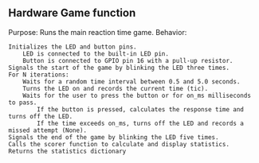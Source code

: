 


## Hardware Game  function
Purpose: Runs the main reaction time game.
Behavior:

    Initializes the LED and button pins.
        LED is connected to the built-in LED pin.
        Button is connected to GPIO pin 16 with a pull-up resistor.
    Signals the start of the game by blinking the LED three times.
    For N iterations:
        Waits for a random time interval between 0.5 and 5.0 seconds.
        Turns the LED on and records the current time (tic).
        Waits for the user to press the button or for on_ms milliseconds to pass.
            If the button is pressed, calculates the response time and turns off the LED.
            If the time exceeds on_ms, turns off the LED and records a missed attempt (None).
    Signals the end of the game by blinking the LED five times.
    Calls the scorer function to calculate and display statistics.
    Returns the statistics dictionary


